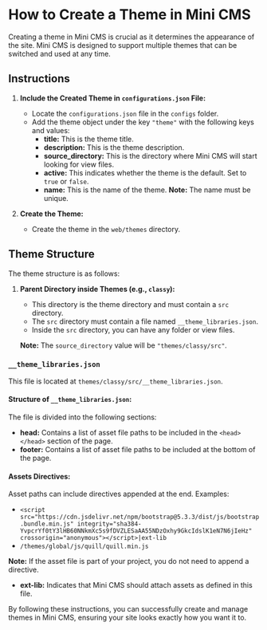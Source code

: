 # How to Create a Theme in Mini CMS

Creating a theme in Mini CMS is crucial as it determines the appearance of the site. Mini CMS is designed to support multiple themes that can be switched and used at any time.

## Instructions

1. **Include the Created Theme in `configurations.json` File:**
    - Locate the `configurations.json` file in the `configs` folder.
    - Add the theme object under the key `"theme"` with the following keys and values:
        - **title:** This is the theme title.
        - **description:** This is the theme description.
        - **source_directory:** This is the directory where Mini CMS will start looking for view files.
        - **active:** This indicates whether the theme is the default. Set to `true` or `false`.
        - **name:** This is the name of the theme. **Note:** The name must be unique.

2. **Create the Theme:**
    - Create the theme in the `web/themes` directory.

## Theme Structure

The theme structure is as follows:

1. **Parent Directory inside Themes (e.g., `classy`):**
    - This directory is the theme directory and must contain a `src` directory.
    - The `src` directory must contain a file named `__theme_libraries.json`.
    - Inside the `src` directory, you can have any folder or view files.

   **Note:** The `source_directory` value will be `"themes/classy/src"`.

### `__theme_libraries.json`

This file is located at `themes/classy/src/__theme_libraries.json`.

#### Structure of `__theme_libraries.json`:

The file is divided into the following sections:

- **head:** Contains a list of asset file paths to be included in the `<head></head>` section of the page.
- **footer:** Contains a list of asset file paths to be included at the bottom of the page.

#### Assets Directives:

Asset paths can include directives appended at the end. Examples:

- `<script src="https://cdn.jsdelivr.net/npm/bootstrap@5.3.3/dist/js/bootstrap.bundle.min.js" integrity="sha384-YvpcrYf0tY3lHB60NNkmXc5s9fDVZLESaAA55NDzOxhy9GkcIdslK1eN7N6jIeHz" crossorigin="anonymous"></script>|ext-lib`
- `/themes/global/js/quill/quill.min.js`

**Note:** If the asset file is part of your project, you do not need to append a directive.

- **ext-lib:** Indicates that Mini CMS should attach assets as defined in this file.

By following these instructions, you can successfully create and manage themes in Mini CMS, ensuring your site looks exactly how you want it to.
